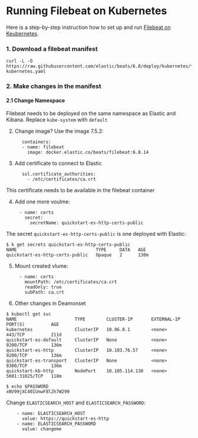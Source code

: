 # Running Filebeat on Kubernetes

Here is  a step-by-step instruction how to set up and run [Filebeat on Keubernetes](https://www.elastic.co/guide/en/beats/filebeat/6.8/running-on-kubernetes.html).


### 1. Download a filebeat manifest

```
curl -L -O https://raw.githubusercontent.com/elastic/beats/6.8/deploy/kubernetes/filebeat-kubernetes.yaml
```



### 2. Make changes in the manifest

#### 2.1 Change Namespace

Filebeat needs to be deployed on the same namespace as Elastic and Kibana. Replace `kube-system` with `default`

2. Change image?
Use the image 7.5.2:
```
      containers:
      - name: filebeat
        image: docker.elastic.co/beats/filebeat:6.8.14
```

3. Add certificate to connect to Elastic

```
      ssl.certificate_authorities:
        - /etc/certificates/ca.crt 
```
This certificate needs to be available in the filebeat container


4. Add one more voulme:

```
     - name: certs
       secret:
         secretName: quickstart-es-http-certs-public
```
The secret `quickstart-es-http-certs-public` is one deployed with Elastic:

```
$ k get secrets quickstart-es-http-certs-public
NAME                              TYPE     DATA   AGE
quickstart-es-http-certs-public   Opaque   2      130m
```

5. Mount created vlume:

```
     - name: certs
       mountPath: /etc/certificates/ca.crt
       readOnly: true
       subPath: ca.crt
```

6. Other changes in Deamonset

```
$ kubectl get svc
NAME                      TYPE        CLUSTER-IP       EXTERNAL-IP   PORT(S)          AGE
kubernetes                ClusterIP   10.96.0.1        <none>        443/TCP          211d
quickstart-es-default     ClusterIP   None             <none>        9200/TCP         136m
quickstart-es-http        ClusterIP   10.103.76.57     <none>        9200/TCP         136m
quickstart-es-transport   ClusterIP   None             <none>        9300/TCP         136m
quickstart-kb-http        NodePort    10.105.114.130   <none>        5601:31025/TCP   118m
```

```
$ echo $PASSWORD
xNV99jXC40IUnwF8l2h7W299
```

Change `ELASTICSEARCH_HOST` and `ELASTICSEARCH_PASSWORD`:

```
    - name: ELASTICSEARCH_HOST
      value: https://quickstart-es-http
    - name: ELASTICSEARCH_PASSWORD
      value: changeme

```

